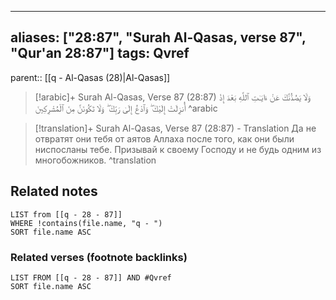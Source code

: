 
---
aliases: ["28:87", "Surah Al-Qasas, verse 87", "Qur'an 28:87"]
tags: Qvref
---

parent:: [[q - Al-Qasas (28)|Al-Qasas]]

> [!arabic]+ Surah Al-Qasas, Verse 87 (28:87)
> <span class="quran-arabic">وَلَا يَصُدُّنَّكَ عَنْ ءَايَـٰتِ ٱللَّهِ بَعْدَ إِذْ أُنزِلَتْ إِلَيْكَ ۖ وَٱدْعُ إِلَىٰ رَبِّكَ ۖ وَلَا تَكُونَنَّ مِنَ ٱلْمُشْرِكِينَ</span>
^arabic

> [!translation]+ Surah Al-Qasas, Verse 87 (28:87) - Translation
> Да не отвратят они тебя от аятов Аллаха после того, как они были ниспосланы тебе. Призывай к своему Господу и не будь одним из многобожников.
^translation



## Related notes
```dataview
LIST from [[q - 28 - 87]]
WHERE !contains(file.name, "q - ")
SORT file.name ASC
```

### Related verses (footnote backlinks)
```dataview
LIST FROM [[q - 28 - 87]] AND #Qvref
SORT file.name ASC
```

